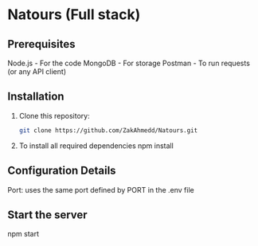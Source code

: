 # Natours (Full stack)

## Prerequisites

Node.js - For the code
MongoDB - For storage
Postman - To run requests (or any API client)

## Installation

1. Clone this repository:
   ```bash
   git clone https://github.com/ZakAhmedd/Natours.git
   ```

2. To install all required dependencies
      npm install


## Configuration Details

Port: uses the same port defined by PORT in the .env file

## Start the server

npm start